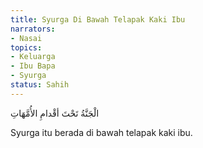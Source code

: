 ```yaml
---
title: Syurga Di Bawah Telapak Kaki Ibu
narrators:
- Nasai
topics:
- Keluarga
- Ibu Bapa
- Syurga
status: Sahih
---
```


<p lang="ar">
الْجَنَّةُ تَحْتَ أقْدامِ الأُمَّهَاتِ
</p>

Syurga itu berada di bawah telapak kaki ibu.
